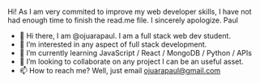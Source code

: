 Hi! As I am very commited to improve my web developer skills, I have not had enough time to finish the read.me file. I sincerely apologize.
Paul


- 👋 Hi there, I am @ojuarapaul. I am a full stack web dev student.
- 👀 I’m interested in any aspect of full stack development.
- 🌱 I’m currently learning JavaScript / React / MongoDB / Python / APIs
- 💞️ I’m looking to collaborate on any project I can be an useful asset.
- 📫 How to reach me? Well, just email ojuarapaul@gmail.com

<!---
ojuarapaul/ojuarapaul is a ✨ special ✨ repository because its `README.md` (this file) appears on your GitHub profile.
You can click the Preview link to take a look at your changes.
--->

